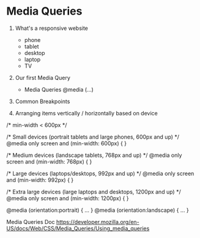 # Media Queries

1. What's a responsive website
    - phone
    - tablet
    - desktop
    - laptop
    - TV

2. Our first Media Query
    - Media Queries
    @media (...)
    
3. Common Breakpoints

4. Arranging items vertically / horizontally based on device


























/* min-width < 600px */



/* Small devices (portrait tablets and large phones, 600px and up) */
@media only screen and (min-width: 600px) {
}

/* Medium devices (landscape tablets, 768px and up) */
@media only screen and (min-width: 768px) {
}

/* Large devices (laptops/desktops, 992px and up) */
@media only screen and (min-width: 992px) {
}

/* Extra large devices (large laptops and desktops, 1200px and up) */
@media only screen and (min-width: 1200px) {
}


@media (orientation:portrait) { … }
@media (orientation:landscape) { … }

Media Queries Doc
https://developer.mozilla.org/en-US/docs/Web/CSS/Media_Queries/Using_media_queries



